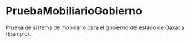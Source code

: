 # PruebaMobiliarioGobierno
Prueba de sistema de mobiliario para el gobierno del estado de Oaxaca (Ejemplo).
